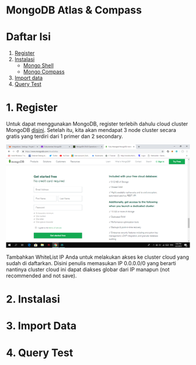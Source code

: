 # MongoDB Atlas & Compass

# Daftar Isi
1. [Register](#1-register)
2. [Instalasi](#2-instalasi)
   - [Mongo Shell](#--mongo-shell)
   - [Mongo Compass](#--mongo-compass)
3. [Import data](#3-import-data)
4. [Query Test](#4-query-test)

# 1. Register

Untuk dapat menggunakan MongoDB, register terlebih dahulu cloud cluster MongoDB <a href="https://www.mongodb.com/cloud/atlas">disini</a>. Setelah itu, kita akan mendapat 3 node cluster secara gratis yang terdiri dari 1 primer dan 2 secondary. 

<img src="/MongoDB/resources/register.png">

Tambahkan WhiteList IP Anda untuk melakukan akses ke cluster cloud yang sudah di daftarkan. Disini penulis memasukan IP 0.0.0.0/0 yang berarti nantinya cluster cloud ini dapat diakses globar dari IP manapun (not recommended and not save).


# 2. Instalasi
# 3. Import Data
# 4. Query Test
